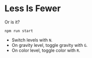 # Less Is Fewer

Or is it?

`npm run start`

* Switch levels with `N`.
* On gravity level, toggle gravity with `G`.
* On color level, toggle color with `R`.
